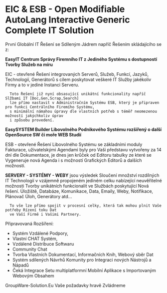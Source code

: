 ﻿# EIC & ESB - Open Modifiable AutoLang Interactive Generic Complete IT Solution

První Globální IT Řešení se Sdíleným Jádrem napříč Řešením skládajícího se z:    

**EasyIT Centrum Správy Firemního IT z Jediného Systému s dostupností Tvorby Služeb na míru**    

EIC - otevřené Řešení integrovaných Serverů, Služeb, Funkcí, Jazyků, Technologií, Generátorů
	  s cílem poskytovat veškeré IT Služby jakékoliv Firmy a to v jediné Instanci Serveru.
	  
	  Toto Řešení již nyní obsasující unikátní funkcionality napříč Slžbami IT [Doc,Gen,Scrap,Search]
	  lze přímo nastavit v Administračním Systému ESB, který je připraven pro funkci Centrálního Firemího Systému,
	  s minimální námahou úpravy dle vlastních potřeb s téměř neomezenou možností jakýchkoliv úprav 
	  i způsobu provedení.  

**EasySYSTEM Builder Libovolného Podnikového Systému rozšířený o další OpenSource SW či moře WEB Studií**     

ESB - otevřené Řešení Libovolného Systému se základními moduly Fakturace, uživatelskými Agendami
      byly pro Vaši představu vytvořeny za 14 dní dle Dokumentace, je dnes jen krůček od Editoru
	  tabulky ze které se Vygeneruje nová Agenda i s možností Grafických Editorů a dalších možností.


**SERVERY - SYSTÉMY - WEBY** 
	  jsou výsledek Sloučení množství rozdílných IT Technologií v vzájemně propojeném jediném celku
	  nabízející neuvěřitelné možnosti Tvorby unikátních funkcionalit ve Službách poskytující Nová řešení.
	  Úložiště, Databáze, Komunikace, Data, Emaily, Weby, Notifikace, Plánovač Úloh, Generátory atd...

	  To vše lze přímo spojit v procesní celky, která tak mohou plnit Vaše potřeby Rízení toku Dat
	  ve Vaší Firmě i Vašimi Partnery.


Připravovaná Rozšíření:

- Systém Vzdálené Podpory, 
- Vlastní CHAT Systém, 
- Vzdálené Distribuce Softwaru
- Community Chat
- Tvorba Vlastních Dokumentací, Informačních Knih, Webový sběr Dat
- Systém sdílených Návrhů Komunity pro Integraci nových Nástrojů a Nápadů 
- Čeká Integrace Setu multiplatformní Mobilní Aplikace s Importovaným Webovým Obsahem 


GroupWare-Solution.Eu
Vaše požadavky hravě Zvládneme
